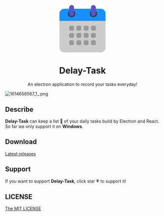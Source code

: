 <div align=center>
  <img width="150" src="./static/icons/256x256.png"/>
</div>

<h1 align="center">Delay-Task</h1>

<p align="center">An electron application to record your tasks everyday!</p>

![1614658567_1_.png](http://picstore.lliiooiill.cn/1635207693%281%29.jpg)

## Describe

**Delay-Task** can keep a list 📝 of your daily tasks build by Electron and React. So far we only support it on **Windows**.

## Download

[Latest releases](https://github.com/Longgererer/Delay-Task/releases/tag/v1.0.0)

## Support

If you want to support **Delay-Task**, click star 💗 to support it!

## LICENSE

[The MIT LICENSE](https://github.com/Longgererer/Delay-Task/blob/master/LICENSE)
